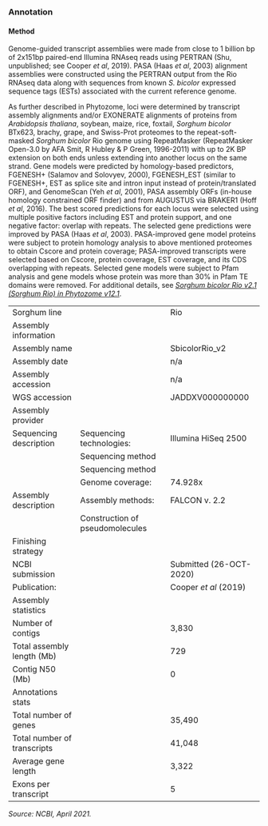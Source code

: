 ### Annotation
#### Method
Genome-guided transcript assemblies were made from close to 1 billion bp of 2x151bp paired-end Illumina RNAseq reads using PERTRAN (Shu, unpublished; see Cooper *et al*, 2019). PASA (Haas *et al*, 2003) alignment assemblies were constructed using the PERTRAN output from the Rio RNAseq data along with sequences from known *S. bicolor* expressed sequence tags (ESTs) associated with the current reference genome.

As further described in Phytozome, loci were determined by transcript assembly alignments and/or EXONERATE alignments of proteins from *Arabidopsis thaliana*, soybean, maize, rice, foxtail, *Sorghum bicolor* BTx623, brachy, grape, and Swiss-Prot proteomes to the repeat-soft-masked *Sorghum bicolor* Rio genome using RepeatMasker (RepeatMasker Open-3.0 by AFA Smit, R Hubley & P Green, 1996-2011) with up to 2K BP extension on both ends unless extending into another locus on the same strand. Gene models were predicted by homology-based predictors, FGENESH+ (Salamov and Solovyev, 2000), FGENESH_EST (similar to FGENESH+, EST as splice site and intron input instead of protein/translated ORF), and GenomeScan (Yeh *et al*, 2001), PASA assembly ORFs (in-house homology constrained ORF finder) and from AUGUSTUS via BRAKER1 (Hoff *et al*, 2016). The best scored predictions for each locus were selected using multiple positive factors including EST and protein support, and one negative factor: overlap with repeats. The selected gene predictions were improved by PASA (Haas *et al*, 2003). PASA-improved gene model proteins were subject to protein homology analysis to above mentioned proteomes to obtain Cscore and protein coverage; PASA-improved transcripts were selected based on Cscore, protein coverage, EST coverage, and its CDS overlapping with repeats. Selected gene models were subject to Pfam analysis and gene models whose protein was more than 30% in Pfam TE domains were removed. For additional details, see [*Sorghum bicolor Rio v2.1 (Sorghum Rio) in Phytozome v12.1*](https://phytozome.jgi.doe.gov/pz/portal.html#!info?alias=Org_SbicolorRio_er).

<table>
  <tbody>
  <tr>
    <td>Sorghum line</td>
    <td> </td>
    <td>Rio </td>
  </tr>
  <tr>
    <td>Assembly information</td>
    <td></td>
    <td></td>
  </tr>
  <tr>
    <td>Assembly name	</td>
    <td></td>
    <td>SbicolorRio_v2</td>
  </tr>
    <tr>
      <td>Assembly date</td>
      <td></td>
      <td>n/a</td>
    </tr>
    <tr>
      <td>Assembly accession</td>
      <td></td>
      <td>n/a</td>
    </tr>
    <tr>
      <td>WGS accession</td>
      <td></td>
      <td>JADDXV000000000</td>
    </tr>
    <tr>
      <td>Assembly provider	</td>
      <td></td>
      <td></td>
    </tr>
    <tr>
      <td>Sequencing description</td>
      <td>Sequencing technologies:	</td>
      <td>Illumina HiSeq 2500</td>
    </tr>
    <tr>
      <td></td>
      <td>Sequencing method</td>
      <td></td>
    </tr>
    <tr>
      <td></td>
      <td>Sequencing method	</td>
      <td></td>
    </tr>
    <tr>
      <td></td>
      <td>Genome coverage:	</td>
      <td>74.928x</td>
    </tr>
    <tr>
      <td>Assembly description	</td>
      <td>Assembly methods:	</td>
      <td>FALCON v. 2.2</td>
    </tr>
    <tr>
      <td></td>
      <td>Construction of pseudomolecules</td>
      <td></td>
    </tr>
    <tr>
      <td>Finishing strategy	</td>
      <td></td>
      <td></td>
    </tr>
    <tr>
    <td>NCBI submission	</td>
    <td></td>
    <td>Submitted (26-OCT-2020)</td>
    </tr>
    <tr>
      <td>Publication:	</td>
      <td></td>
      <td>Cooper <em>et al</em> (2019)</td>
    </tr>
    <tr>
      <td>Assembly statistics	</td>
      <td></td>
      <td></td>
    </tr>
    <tr>
      <td>Number of contigs	</td>
      <td></td>
      <td>3,830</td>
    </tr>
    <tr>
      <td>Total assembly length (Mb)	</td>
      <td></td>
      <td>729</td>
    </tr>
    <tr>
      <td>Contig N50 (Mb)	</td>
      <td></td>
      <td>0</td>
    </tr>
    <tr>
      <td>Annotations stats</td>
      <td></td>
      <td></td>
    </tr>
    <tr>
      <td>Total number of genes	</td>
      <td></td>
      <td>35,490</td>
    </tr>
    <tr>
      <td>Total number of transcripts	</td>
      <td></td>
      <td>41,048</td>
    </tr>
    <tr>
      <td>Average gene length</td>
      <td></td>
      <td>3,322</td>
    </tr>
    <tr>
      <td>Exons per transcript</td>
      <td></td>
      <td>5</td>
    </tr>
    </tbody>
</table>

*Source: NCBI, April 2021.*
